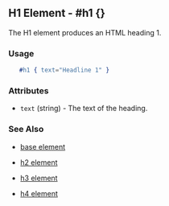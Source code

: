 

## H1 Element - #h1 {}

The H1 element produces an HTML heading 1.

### Usage

```erlang
   #h1 { text="Headline 1" }

```

### Attributes

   * `text` (string) - The text of the heading.

### See Also

 *  [base element](./element_base.md)

 *  [h2 element](./h2.html)

 *  [h3 element](./h3.html)

 *  [h4 element](./h4.html)

 
